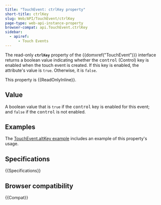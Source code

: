 ```yaml
---
title: "TouchEvent: ctrlKey property"
short-title: ctrlKey
slug: Web/API/TouchEvent/ctrlKey
page-type: web-api-instance-property
browser-compat: api.TouchEvent.ctrlKey
sidebar:
  - apiref:
      - Touch Events
---
```


The read-only **`ctrlKey`** property of the {{domxref("TouchEvent")}} interface returns a boolean value indicating whether the <kbd>control</kbd> (Control) key is enabled when the touch event is created. If this key is enabled, the attribute's value is `true`. Otherwise, it is `false`.

This property is {{ReadOnlyInline}}.

## Value

A boolean value that is `true` if the <kbd>control</kbd> key is enabled for this event; and `false` if the <kbd>control</kbd> is not enabled.

## Examples

The [TouchEvent.altKey example](/en-US/docs/Web/API/TouchEvent/altKey#examples) includes an example of this property's usage.

## Specifications

{{Specifications}}

## Browser compatibility

{{Compat}}
